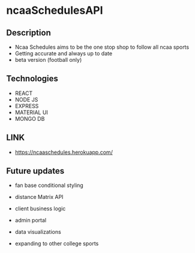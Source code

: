 # ncaaSchedulesAPI

## Description
 - Ncaa Schedules aims to be the one stop shop to follow all ncaa sports
 - Getting accurate and always up to date 
 - beta version (football only)
 
## Technologies
 - REACT
 - NODE JS
 - EXPRESS
 - MATERIAL UI
 - MONGO DB

## LINK
 - https://ncaaschedules.herokuapp.com/   
 
## Future updates
- fan base conditional styling 

- distance Matrix API

- client business logic

- admin portal

- data visualizations

- expanding to other college sports
